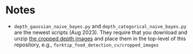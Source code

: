 # Notes
- `depth_gaussian_naive_bayes.py` and `depth_categorical_naive_bayes.py` are the newest scripts (Aug 2023). They require that you download and unzip [the cropped depth images](https://drive.google.com/file/d/1P_7EUaQIMwePUTKGsv0va-nMLLGwTX5P/view?usp=drive_link) and place them in the top-level of this repository, e.g., `forktip_food_detection_cv/cropped_images`